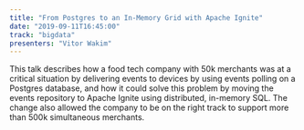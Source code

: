 ```yaml
---
title: "From Postgres to an In-Memory Grid with Apache Ignite"
date: "2019-09-11T16:45:00"
track: "bigdata"
presenters: "Vitor Wakim"
---
```


This talk describes how a food tech company with 50k merchants was at a critical situation by delivering events to devices by using events polling on a Postgres database, and how it could solve this problem by moving the events repository to Apache Ignite using distributed, in-memory SQL. The change also allowed the company to be on the right track to support more than 500k simultaneous merchants.